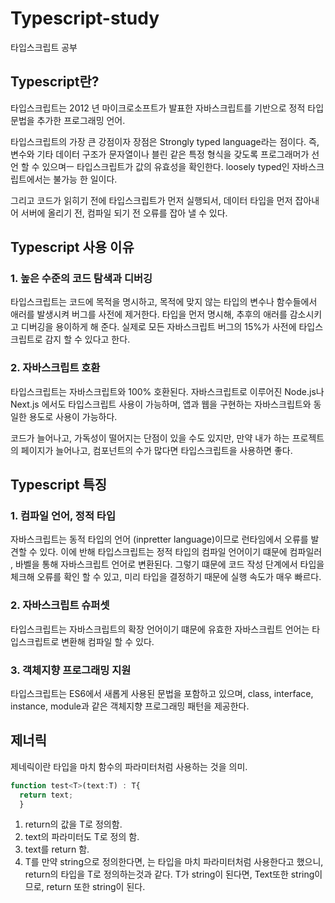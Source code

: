 # Typescript-study
타입스크립트 공부

## Typescript란?
타입스크립트는 2012 년 마이크로소프트가 발표한 자바스크립트를 기반으로 정적 타입 문법을 추가한 프로그래밍 언어.

타입스크립트의 가장 큰 강점이자 장점은 Strongly typed language라는 점이다. 즉, 변수와 기타 데이터 구조가 문자열이나 블린 같은 특정 형식을 갖도록 프로그래머가 선언 할 수 있으며ㅡ 타입스크립트가 값의 유효성을 확인한다. loosely typed인 자바스크립트에서는 불가능 한 일이다.

그리고 코드가 읽히기 전에 타입스크립트가 먼저 실행되서, 데이터 타입을 먼저 잡아내어 서버에 올리기 전, 컴파일 되기 전 오류를 잡아 낼 수 있다.

## Typescript 사용 이유

### 1. 높은 수준의 코드 탐색과 디버깅
타입스크립트는 코드에 목적을 명시하고, 목적에 맞지 않는 타입의 변수나 함수들에서 애러를 발생시켜 버그를 사전에 제거한다. 타입을 먼저 명시해, 추후의 애러를 감소시키고 디버깅을 용이하게 해 준다. 실제로 모든 자바스크립트 버그의 15%가 사전에 타입스크립트로 감지 할 수 있다고 한다.

### 2. 자바스크립트 호환
타입스크립트는 자바스크립트와 100% 호환된다. 자바스크립트로 이루어진 Node.js나 Next.js 에서도 타입스크립트 사용이 가능하며, 앱과 웹을 구현하는 자바스크립트와 동일한 용도로 사용이 가능하다.

코드가 늘어나고, 가독성이 떨어지는 단점이 있을 수도 있지만, 만약 내가 하는 프로젝트의 페이지가 늘어나고, 컴포넌트의 수가 많다면 타입스크립트을 사용하면 좋다.

## Typescript 특징

### 1. 컴파일 언어, 정적 타입
자바스크립트는 동적 타입의 언어 (inpretter language)이므로 런타임에서 오류를 발견할 수 있다. 이에 반해 타입스크립트는 정적 타입의 컴파일 언어이기 떄문에 컴파일러 , 바벨을 통해 자바스크립트 언어로 변환된다.
그렇기 떄문에 코드 작성 단계에서 타입을 체크해 오류를 확인 할 수 있고, 미리 타입을 결정하기 때문에 실행 속도가 매우 빠르다.

### 2. 자바스크립트 슈퍼셋
타입스크립트는 자바스크립트의 확장 언어이기 떄문에 유효한 자바스크립트 언어는 타입스크립트로 변환해 컴파일 할 수 있다.

### 3. 객체지향 프로그래밍 지원
타입스크립트는 ES6에서 새롭게 사용된 문법을 포함하고 있으며, class, interface, instance, module과 같은 객체지향 프로그래밍 패턴을 제공한다.

## 제너릭
제네릭이란 타입을 마치 함수의 파라미터처럼 사용하는 것을 의미.
```javascript
function test<T>(text:T) : T{
  return text;
  }
```
1. return의 값을 T로 정의함.
2. text의 파라미터도 T로 정의 함.
3. text를 return 함.
4. T를 만약 string으로 정의한다면, 는 타입을 마치 파라미터처럼 사용한다고 했으니, return의 타입을 T로 정의하는것과 같다. T가 string이 된다면, Text또한 string이므로, return 또한 string이 된다.
  
